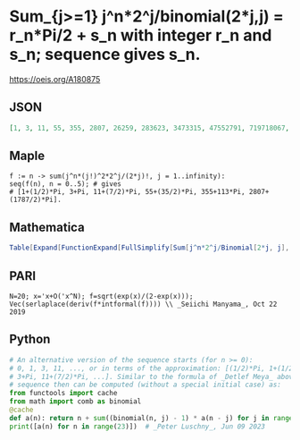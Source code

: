 # Sum\_\{j\>\=1\} j^n\*2^j/binomial\(2\*j,j\) \= r\_n\*Pi/2 \+ s\_n with integer r\_n and s\_n; sequence gives s\_n\.
https://oeis.org/A180875
## JSON
```JSON
[1, 3, 11, 55, 355, 2807, 26259, 283623, 3473315, 47552791, 719718067, 11932268231, 215053088835, 4186305575415, 87534887434835, 1956680617267879, 46561960552921315, 1175204650272267479, 31357650670190565363, 881958890078887314567, 26078499305918584929155, 808742391638178302137783]
```
## Maple
```Maple
f := n -> sum(j^n*(j!)^2*2^j/(2*j)!, j = 1..infinity):
seq(f(n), n = 0..5); # gives
# [1+(1/2)*Pi, 3+Pi, 11+(7/2)*Pi, 55+(35/2)*Pi, 355+113*Pi, 2807+(1787/2)*Pi].
```
## Mathematica
```Mathematica
Table[Expand[FunctionExpand[FullSimplify[Sum[j^n*2^j/Binomial[2*j, j], {j, 1, Infinity}]]]][[1]], {n, 0, 20}] (* _Vaclav Kotesovec_, May 14 2020 *)
```
## PARI
```PARI
N=20; x='x+O('x^N); f=sqrt(exp(x)/(2-exp(x))); Vec(serlaplace(deriv(f*intformal(f)))) \\ _Seiichi Manyama_, Oct 22 2019
```
## Python
```Python
# An alternative version of the sequence starts (for n >= 0):
# 0, 1, 3, 11, ..., or in terms of the approximation: [(1/2)*Pi, 1+(1/2)*Pi,
# 3+Pi, 11+(7/2)*Pi, ...]. Similar to the formula of _Detlef Meya_ above, the
# sequence then can be computed (without a special initial case) as:
from functools import cache
from math import comb as binomial
@cache
def a(n): return n + sum((binomial(n, j) - 1) * a(n - j) for j in range(1, n))
print([a(n) for n in range(23)])  # _Peter Luschny_, Jun 09 2023
```
